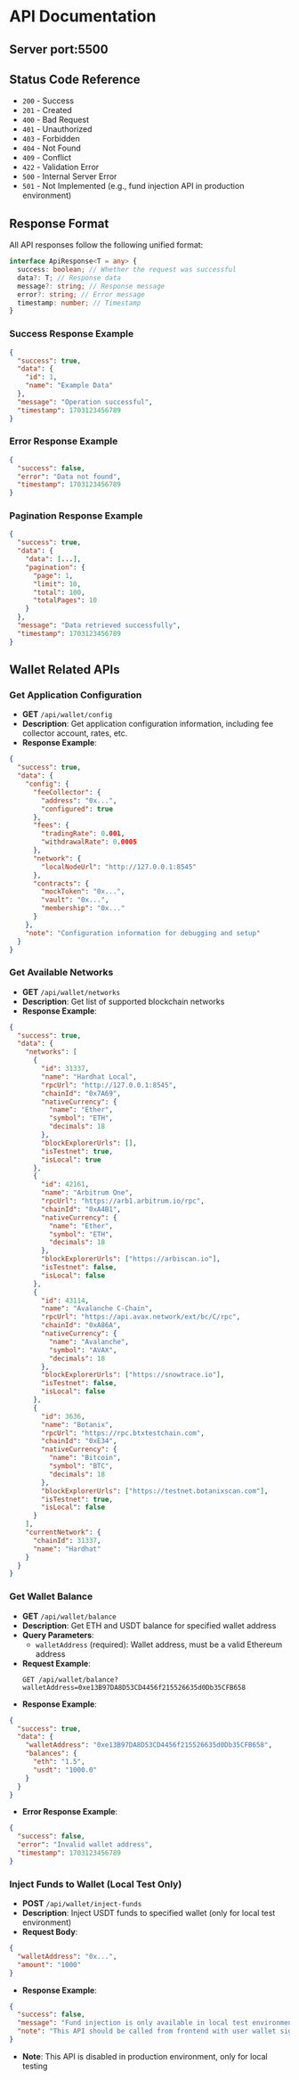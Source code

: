 # API Documentation

## Server port:5500

## Status Code Reference

- `200` - Success
- `201` - Created
- `400` - Bad Request
- `401` - Unauthorized
- `403` - Forbidden
- `404` - Not Found
- `409` - Conflict
- `422` - Validation Error
- `500` - Internal Server Error
- `501` - Not Implemented (e.g., fund injection API in production environment)

## Response Format

All API responses follow the following unified format:

```typescript
interface ApiResponse<T = any> {
  success: boolean; // Whether the request was successful
  data?: T; // Response data
  message?: string; // Response message
  error?: string; // Error message
  timestamp: number; // Timestamp
}
```

### Success Response Example

```json
{
  "success": true,
  "data": {
    "id": 1,
    "name": "Example Data"
  },
  "message": "Operation successful",
  "timestamp": 1703123456789
}
```

### Error Response Example

```json
{
  "success": false,
  "error": "Data not found",
  "timestamp": 1703123456789
}
```

### Pagination Response Example

```json
{
  "success": true,
  "data": {
    "data": [...],
    "pagination": {
      "page": 1,
      "limit": 10,
      "total": 100,
      "totalPages": 10
    }
  },
  "message": "Data retrieved successfully",
  "timestamp": 1703123456789
}
```

## Wallet Related APIs

### Get Application Configuration

- **GET** `/api/wallet/config`
- **Description**: Get application configuration information, including fee collector account, rates, etc.
- **Response Example**:

```json
{
  "success": true,
  "data": {
    "config": {
      "feeCollector": {
        "address": "0x...",
        "configured": true
      },
      "fees": {
        "tradingRate": 0.001,
        "withdrawalRate": 0.0005
      },
      "network": {
        "localNodeUrl": "http://127.0.0.1:8545"
      },
      "contracts": {
        "mockToken": "0x...",
        "vault": "0x...",
        "membership": "0x..."
      }
    },
    "note": "Configuration information for debugging and setup"
  }
}
```

### Get Available Networks

- **GET** `/api/wallet/networks`
- **Description**: Get list of supported blockchain networks
- **Response Example**:

```json
{
  "success": true,
  "data": {
    "networks": [
      {
        "id": 31337,
        "name": "Hardhat Local",
        "rpcUrl": "http://127.0.0.1:8545",
        "chainId": "0x7A69",
        "nativeCurrency": {
          "name": "Ether",
          "symbol": "ETH",
          "decimals": 18
        },
        "blockExplorerUrls": [],
        "isTestnet": true,
        "isLocal": true
      },
      {
        "id": 42161,
        "name": "Arbitrum One",
        "rpcUrl": "https://arb1.arbitrum.io/rpc",
        "chainId": "0xA4B1",
        "nativeCurrency": {
          "name": "Ether",
          "symbol": "ETH",
          "decimals": 18
        },
        "blockExplorerUrls": ["https://arbiscan.io"],
        "isTestnet": false,
        "isLocal": false
      },
      {
        "id": 43114,
        "name": "Avalanche C-Chain",
        "rpcUrl": "https://api.avax.network/ext/bc/C/rpc",
        "chainId": "0xA86A",
        "nativeCurrency": {
          "name": "Avalanche",
          "symbol": "AVAX",
          "decimals": 18
        },
        "blockExplorerUrls": ["https://snowtrace.io"],
        "isTestnet": false,
        "isLocal": false
      },
      {
        "id": 3636,
        "name": "Botanix",
        "rpcUrl": "https://rpc.btxtestchain.com",
        "chainId": "0xE34",
        "nativeCurrency": {
          "name": "Bitcoin",
          "symbol": "BTC",
          "decimals": 18
        },
        "blockExplorerUrls": ["https://testnet.botanixscan.com"],
        "isTestnet": true,
        "isLocal": false
      }
    ],
    "currentNetwork": {
      "chainId": 31337,
      "name": "Hardhat"
    }
  }
}
```

### Get Wallet Balance

- **GET** `/api/wallet/balance`
- **Description**: Get ETH and USDT balance for specified wallet address
- **Query Parameters**:
  - `walletAddress` (required): Wallet address, must be a valid Ethereum address
- **Request Example**:
  ```
  GET /api/wallet/balance?walletAddress=0xe13B97DA8D53CD4456f215526635d0Db35CFB658
  ```
- **Response Example**:

```json
{
  "success": true,
  "data": {
    "walletAddress": "0xe13B97DA8D53CD4456f215526635d0Db35CFB658",
    "balances": {
      "eth": "1.5",
      "usdt": "1000.0"
    }
  }
}
```

- **Error Response Example**:

```json
{
  "success": false,
  "error": "Invalid wallet address",
  "timestamp": 1703123456789
}
```

### Inject Funds to Wallet (Local Test Only)

- **POST** `/api/wallet/inject-funds`
- **Description**: Inject USDT funds to specified wallet (only for local test environment)
- **Request Body**:

```json
{
  "walletAddress": "0x...",
  "amount": "1000"
}
```

- **Response Example**:

```json
{
  "success": false,
  "message": "Fund injection is only available in local test environment. In production, use frontend wallet connection.",
  "note": "This API should be called from frontend with user wallet signature"
}
```

- **Note**: This API is disabled in production environment, only for local testing

